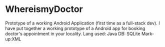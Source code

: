 # WhereismyDoctor
Prototype of a working Android Application (first time as a full-stack dev).
I have put together a working prototype of a Android app for booking doctor's appointment in your locality.
Lang used: Java
DB: SQLite
Mark-up:XML
